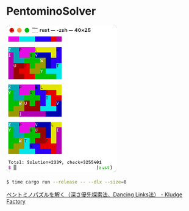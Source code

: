 PentominoSolver
===============

![Pentomino Solver](ss.png)

```sh
$ time cargo run --release -- --dlx --size=8
```

[ペントミノパズルを解く（深さ優先探索法、Dancing Links法） - Kludge Factory](https://tyfkda.github.io/blog/2023/05/12/pentomino-solver.html)
